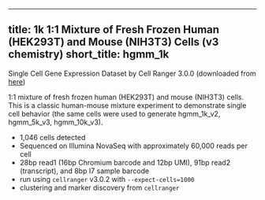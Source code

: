 ----
title: 1k 1:1 Mixture of Fresh Frozen Human (HEK293T) and Mouse (NIH3T3) Cells (v3 chemistry)
short_title: hgmm_1k
----

Single Cell Gene Expression Dataset by Cell Ranger 3.0.0 (downloaded from [here](https://support.10xgenomics.com/single-cell-gene-expression/datasets/3.0.0/hgmm_1k_v3))

1:1 mixture of fresh frozen human (HEK293T) and mouse (NIH3T3) cells. This is a classic human-mouse mixture experiment to demonstrate single cell behavior (the same cells were used to generate hgmm_1k_v2, hgmm_5k_v3, hgmm_10k_v3).

* 1,046 cells detected
* Sequenced on Illumina NovaSeq with approximately 60,000 reads per cell
* 28bp read1 (16bp Chromium barcode and 12bp UMI), 91bp read2 (transcript), and 8bp I7 sample barcode
* run using `cellranger` v3.0.2 with `--expect-cells=1000`
* clustering and marker discovery from `cellranger`

